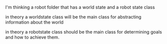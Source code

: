 I'm thinking a robot folder that has a world state and a robot state class

in theory a worldstate class will be the main class for abstracting information about the world

in theory a robotstate class should be the main class for determining goals and how to achieve them.
